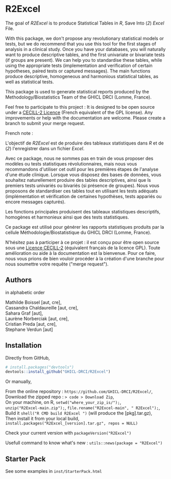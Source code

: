 # R2Excel

<!-- badges: start -->
<!-- badges: end -->

The goal of *R2Excel* is to produce Statistical Tables in *R*, Save Into (*2*) *Excel* File. 

With this package, we don't propose any revolutionary statistical models or tests, but we do recommend that you use this tool for the first stages of analysis in a clinical study. Once you have your databases, you will naturally want to produce descriptive tables, and the first univariate or bivariate tests (if groups are present). We can help you to standardise these tables, while using the appropriate tests (implementation and verification of certain hypotheses, paired tests or captured messages). The main functions produce descriptive, homogeneous and harmonious statistical tables, as well as statistical tests.  

This package is used to generate statistical reports produced by the Methodology/Biostatistics Team of the GHICL DRCI (Lomme, France).

Feel free to participate to this project : It is designed to be open source under a [CECILL-2 Licence](https://cecill.info/licences/Licence_CeCILL_V2.1-en.txt) (French equivalent of the GPL license).
Any improvements or help with the documentation are welcome. Please create a branch to submit your merge request. 

French note : 

L'objectif de *R2Excel* est de produire des tableaux statistiques dans *R* et de (*2*) l'enregistrer dans un fichier *Excel*. 

Avec ce package, nous ne sommes pas en train de vous proposer des modèles ou tests statistiques révolutionnaires, mais nous vous recommandons d'utiliser cet outil pour les premières étapes de l'analyse d'une étude clinique. Lorsque vous disposez des bases de données, vous souhaitez naturellement produire des tables descriptives, ainsi que ls premiers tests univariés ou bivariés (si présence de groupes). Nous vous proposons de standardiser ces tables tout en utilisant les tests adéquats (implémentation et vérification de certaines hypothèses, tests appariés ou encore messages capturés). 

Les fonctions principales produisent des tableaux statistiques descriptifs, homogènes et harmonieux ainsi que des tests statistiques.  

Ce package est utilisé pour générer les rapports statistiques produits par la cellule Méthodologie/Biostatistique du GHICL DRCI (Lomme, France).

N'hésitez pas à participer à ce projet : il est conçu pour être open source sous une [Licence CECILL-2](https://cecill.info/licences/Licence_CeCILL_V2.1-fr.txt) (équivalent français de la licence GPL). 
Toute amélioration ou aide à la documentation est la bienvenue. Pour ce faire, nous vous prions de bien vouloir procéder à la création d'une branche pour nous soumettre votre requête ("merge request"). 


## Authors

in alphabetic order 

  Mathilde Boissel [aut, cre],  
  Cassandra Chaldaureille [aut, cre],  
  Sahara Graf [aut],  
  Laurène Norberciak [aut, cre],  
  Cristian Preda [aut, cre],  
  Stephane Verdun [aut]  

## Installation

Directly from GitHub, 

```r
# install.packages("devtools")
devtools::install_github("GHICL-DRCI/R2Excel")
```

Or manually,  

From the online repository : `https://github.com/GHICL-DRCI/R2Excel/`,  
Download the zipped repo : `> code > Download Zip`,  
On your machine, on R, `setwd("where_your_zip_is/");`,  
`unzip("R2Excel-main.zip");`, `file.rename("R2Excel-main", " R2Excel");`,  
Build it `shell("R CMD build R2Excel ")` (will produce the [pkg].tar.gz),  
Then install it from your local build, `install.packages("R2Excel_[version].tar.gz", repos = NULL)`  

Check your current version with `packageVersion("R2Excel")`

Usefull command to know what's new : `utils::news(package = "R2Excel")`

## Starter Pack

See some examples in `inst/StarterPack.html`
